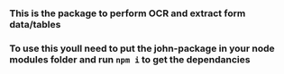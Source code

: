 ### This is the package to perform OCR and extract form data/tables
### To use this youll need to put the john-package in your node modules folder and run `npm i` to get the dependancies

